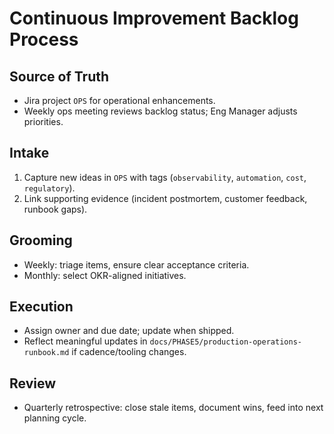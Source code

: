 # Continuous Improvement Backlog Process

## Source of Truth
- Jira project `OPS` for operational enhancements.
- Weekly ops meeting reviews backlog status; Eng Manager adjusts priorities.

## Intake
1. Capture new ideas in `OPS` with tags (`observability`, `automation`, `cost`, `regulatory`).
2. Link supporting evidence (incident postmortem, customer feedback, runbook gaps).

## Grooming
- Weekly: triage items, ensure clear acceptance criteria.
- Monthly: select OKR-aligned initiatives.

## Execution
- Assign owner and due date; update when shipped.
- Reflect meaningful updates in `docs/PHASE5/production-operations-runbook.md` if cadence/tooling changes.

## Review
- Quarterly retrospective: close stale items, document wins, feed into next planning cycle.
